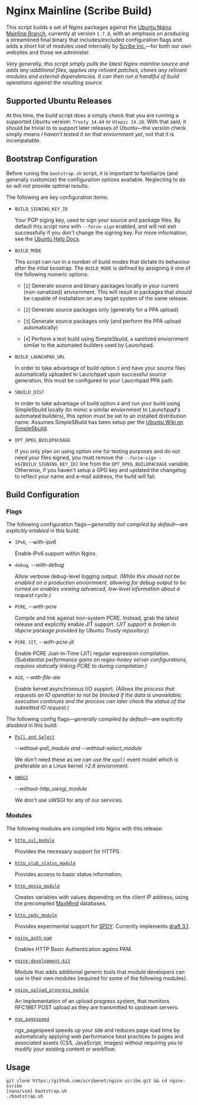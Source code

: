 # Nginx Mainline (Scribe Build)

This script builds a set of Nginx packages against the [Ubuntu Nginx Mainline Branch](http://ppa.launchpad.net/nginx/development/ubuntu), currently at version `1.7.8`, with an emphasis on producing a streamlined final binary that includes/excluded configuration flags and adds a short list of modules used internally by [Scribe Inc.](https://scribenet.com/)—for both our own websites and those we administer. 

*Very generally, this script simply pulls the latest Nginx mainline source and adds any additional files, applies any relivant patches, clones any relivant modules and external dependencies. It can then run a handlful of build operations against the resulting source.*

## Supported Ubuntu Releases

At this time, the build script does a simply check that you are running a supported Ubuntu version: `Trusty 14.04` or `Utopic 14.10`. With that said, it should be trivial to to support later releases of Ubuntu—the version check simply means *I haven't tested it on that enviornment yet*, not that it is incompatable.

## Bootstrap Configuration

Before runing the `bootstrap.sh` script, it is important to familiarize (and generally customize) the configuration options available. Neglecting to do so will not provide optimal results.

The following are key configuration items:

- `BUILD_SIGNING_KEY_ID`

  Your PGP siging key, used to sign your source and package files. By default this script runs with `--force-sign` enabled, and will not exit successfully if you don't change the signing key. For more information, see the [Ubuntu Help Docs](https://help.ubuntu.com/community/GnuPrivacyGuardHowto).

- `BUILD_MODE`
  
  This script can run in a number of build modes that dictate its behaviour after the intial boostrap. The `BUILD_MODE` is defined by assigning it one of the following numeric options:
  
  - [`1`] Generate source and binary packages locally in your current (non-sanatized) enviornment. This will result in packages that *should* be capable of installation on any target system of the same release.

  - [`2`] Generate source packages only (generally for a PPA upload)
  
  - [`3`] Generate source packages only (and perform the PPA upload automatically)
  
  - [`4`] Perform a test build using SimpleSbuild, a sanitized enviornment similar to the automated builders used by Launchpad.


- `BUILD_LAUNCHPAD_URL`

  In order to take advantage of build option `3` and have your source files automatically uploaded to Launchpad upon successful source generation, this must be configured to your Laucnhpad PPA path.

- `SBUILD_DIST`

  In order to take advantage of build option `4` and run your build using SimpleSbuild locally (to mimic a similar enviornment to Launchpad's automated builders), this option must be set to an installed distribution name. Assumes SimpleSBuild has been setup per the 
  [Ubuntu Wiki on SimpleSbuild](https://wiki.ubuntu.com/SimpleSbuild).

- `OPT_DPKG_BUILDPACKAGE`

  If you only plan on using option one for testing purposes and do not need your files signed, you must remove the `--force-sign -k${BUILD_SIGNING_KEY_ID}` line from the `OPT_DPKG_BUILDPACKAGE` variable. Otherwise, if you haven't setup a GPG key and updated the changelog to reflect your name and e-mail address, the build will fail.

## Build Configuration

### Flags

The following configuration flags—*generallty not compiled by default*—are *explicitly enabled* in this build:

- `IPv6`, *--with-ipv6*

  Enable IPv6 support within Nginx.

- `debug`, *--with-debug*

  Allow verbose debug-level logging output. *(While this should not be enabled on a production enviornment, allowing for debug output to be turned on enables viewing advanced, low-level information about a request cycle.)*

- `PCRE`, *--with-pcre*

  Compile and link against non-system PCRE. Instead, grab the latest release and explicitly enable JIT support. *(JIT support is broken in libpcre package provided by Ubuntu Trusty repository)*

- `PCRE JIT`, *--with-pcre-jit*

  Enable PCRE Just-In-Time (JIT) regular expression compilation. *(Substantial performance gains on regex-heavy server configurations, requires statically linking PCRE to during compilation.)*

- `AIO`, *--with-file-aio*

  Enable kernel asynchronous I/O support. *(Allows the process that requests an IO operation to not be blocked if the data is unavailable; execution continues and the process can later check the status of the submitted IO request.)*

The following config flags—*generally compiled by default*—are *explicitly disabled* in this build:

- [`Poll and Select`](http://wiki.nginx.org/Optimizations) 

  *--without-poll_module *and* --without-select_module*

  We don't need these as we can use the `epoll` event model which is preferable on a Linux kernel *>2.6* enviornment.

- [`UWSGI`](https://uwsgi-docs.readthedocs.org/en/latest/) 

  *--without-http_uwsgi_module*

  We don't use uWSGI for any of our services.

### Modules

The following modules are compiled into Nginx with this release:

- [`http_ssl_module`](http://nginx.org/en/docs/http/ngx_http_ssl_module.html)

  Provides the necessary support for HTTPS.

- [`http_stub_status_module`](http://nginx.org/en/docs/http/ngx_http_stub_status_module.html)

  Provides access to basic status information.

- [`http_geoip_module`](http://nginx.org/en/docs/http/ngx_http_geoip_module.html)

  Creates variables with values depending on the client IP address, using the precompiled [MaxMind](http://www.maxmind.com/) databases.

- [`http_spdy_module`](http://nginx.org/en/docs/http/ngx_http_spdy_module.html)

  Provides experimental support for [SPDY](http://www.chromium.org/spdy/spdy-protocol). Currently implements [draft 3.1](http://www.chromium.org/spdy/spdy-protocol/spdy-protocol-draft3-1).
  
- [`nginx_auth-pam`](http://web.iti.upv.es/~sto/nginx/ngx_http_auth_pam_module-1.3/)

  Enables HTTP Basic Authentication agains PAM.
  
- [`nginx-development-kit`](https://github.com/simpl/ngx_devel_kit)

  Module that adds additional generic tools that module developers can use in their own modules (required for some of the following modules).
  
- [`nginx_upload_progress_module`](https://github.com/masterzen/nginx-upload-progress-module/tree/master)

  An implementation of an upload progress system, that monitors RFC1867 POST upload as they are transmitted to upstream servers.
 
- [`ngx_pagespeed`](https://github.com/pagespeed/ngx_pagespeed)

  ngx_pagespeed speeds up your site and reduces page load time by automatically applying web performance best practices to 
  pages and associated assets (CSS, JavaScript, images) without requiring you to modify your existing content or workflow.

## Usage

```
git clone https://github.com/scribenet/nginx-scribe.git && cd nginx-scribe
[nano/vim] bootstrap.sh
./bootstrap.sh
```
